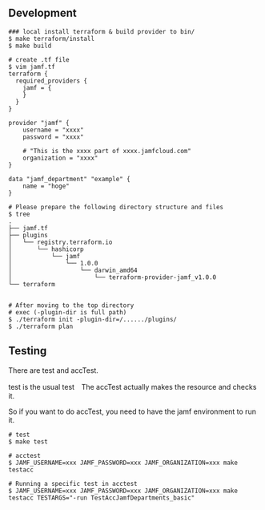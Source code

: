 ## Development

```shell
### local install terraform & build provider to bin/
$ make terraform/install
$ make build

# create .tf file
$ vim jamf.tf
terraform {
  required_providers {
    jamf = {
    }
  }
}

provider "jamf" {
    username = "xxxx"
    password = "xxxx"

    # "This is the xxxx part of xxxx.jamfcloud.com"
    organization = "xxxx"
}

data "jamf_department" "example" {
    name = "hoge"
}

# Please prepare the following directory structure and files
$ tree
.
├── jamf.tf
├── plugins
│   └── registry.terraform.io
│       └── hashicorp
│           └── jamf
│               └── 1.0.0
│                   └── darwin_amd64
│                       └── terraform-provider-jamf_v1.0.0
└── terraform


# After moving to the top directory
# exec (-plugin-dir is full path)
$ ./terraform init -plugin-dir=/....../plugins/
$ ./terraform plan
```

## Testing

There are test and accTest.

test is the usual test　The accTest actually makes the resource and checks it.

So if you want to do accTest, you need to have the jamf environment to run it.

```shell
# test
$ make test

# acctest
$ JAMF_USERNAME=xxx JAMF_PASSWORD=xxx JAMF_ORGANIZATION=xxx make testacc

# Running a specific test in acctest
$ JAMF_USERNAME=xxx JAMF_PASSWORD=xxx JAMF_ORGANIZATION=xxx make testacc TESTARGS="-run TestAccJamfDepartments_basic"
```
